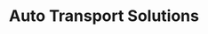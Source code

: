 ---
title: "Auto Transport Solutions"
url: /grand-junction/auto-transport-solutions/
shop: Autohaus
---